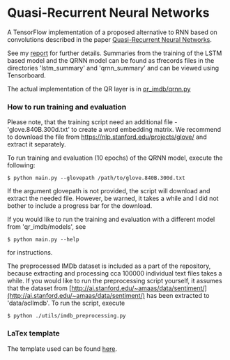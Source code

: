 # Quasi-Recurrent Neural Networks

A TensorFlow implementation of a proposed
alternative to RNN based on convolutions described in the paper
[Quasi-Recurrent Neural Networks](https://arxiv.org/pdf/1611.01576.pdf).

See my [report](../master/qrnn/report.pdf) for further details.
Summaries from the training of the LSTM based model and the QRNN model
can be found as tfrecords files in the directories 'lstm_summary' and
'qrnn_summary' and can be viewed using Tensorboard.

The actual implementation of the QR layer is in
[qr_imdb/qrnn.py](../master/qrnn/qr_imdb/qrnn.py)

### How to run training and evaluation

Please note, that the training script need an additional file - 'glove.840B.300d.txt'
to create a word embedding matrix. We recommend to download the file
from https://nlp.stanford.edu/projects/glove/ and extract it separately.

To run training and evaluation (10 epochs) of the QRNN model, execute the following:

    $ python main.py --glovepath /path/to/glove.840B.300d.txt

If the argument glovepath is not provided, the script will download and extract
the needed file. However, be warned, it takes a while and I did not bother
to include a progress bar for the download.

If you would like to run the training and evaluation with a different model
from 'qr_imdb/models', see

    $ python main.py --help

for instructions.

The preprocessed IMDb dataset is included as a part of the repository,
because extracting and processing cca 100000 individual text files
takes a while. If you would like to run the preprocessing script yourself,
it assumes that the dataset from
[http://ai.stanford.edu/~amaas/data/sentiment/](http://ai.stanford.edu/~amaas/data/sentiment/)
has been extracted to 'data/aclImdb'. To run the script, execute

    $ python ./utils/imdb_preprocessing.py

### LaTex template

The template used can be found [here](http://www.latextemplates.com/template/journal-article).
